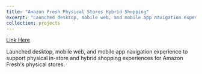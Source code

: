 ```yaml
---
title: "Amazon Fresh Physical Stores Hybrid Shopping"
excerpt: "Launched desktop, mobile web, and mobile app navigation experience to support physical in-store and hybrid shopping experiences for Amazon Fresh's physical stores."
collection: projects
---
```


[Link Here](https://techcrunch.com/2020/08/27/amazon-opens-its-first-amazon-fresh-physical-grocery-store-in-la/)

Launched desktop, mobile web, and mobile app navigation experience to support physical in-store and hybrid shopping experiences for Amazon Fresh's physical stores.
